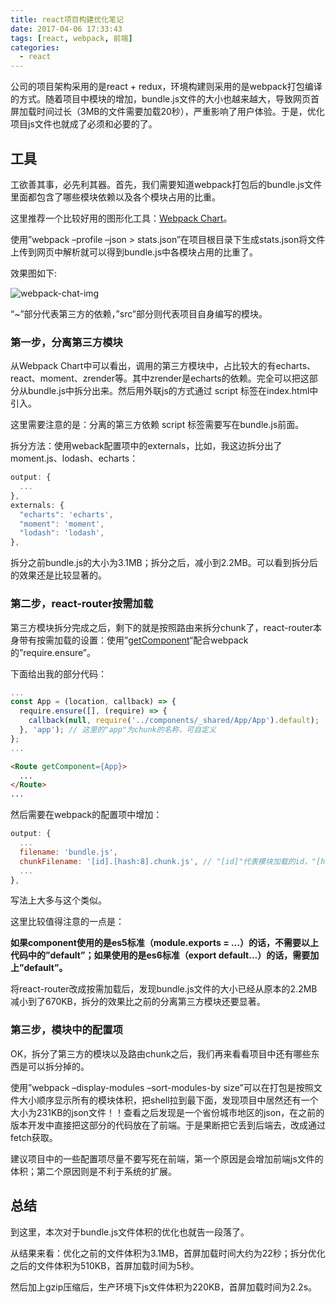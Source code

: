 ```yaml
---
title: react项目构建优化笔记
date: 2017-04-06 17:33:43
tags: [react, webpack, 前端]
categories: 
  - react
---
```


公司的项目架构采用的是react + redux，环境构建则采用的是webpack打包编译的方式。随着项目中模块的增加，bundle.js文件的大小也越来越大，导致网页首屏加载时间过长（3MB的文件需要加载20秒），严重影响了用户体验。于是，优化项目js文件也就成了必须和必要的了。

<!-- more -->

## 工具

工欲善其事，必先利其器。首先，我们需要知道webpack打包后的bundle.js文件里面都包含了哪些模块依赖以及各个模块占用的比重。

这里推荐一个比较好用的图形化工具：[Webpack Chart](http://alexkuz.github.io/webpack-chart/)。

使用”webpack –profile –json > stats.json”在项目根目录下生成stats.json将文件上传到网页中解析就可以得到bundle.js中各模块占用的比重了。

效果图如下:

![webpack-chat-img](http://web-site-files.ashshen.cc/blog/react-online-reader/webpack-chat.png)

“~”部分代表第三方的依赖，”src”部分则代表项目自身编写的模块。

### 第一步，分离第三方模块

从Webpack Chart中可以看出，调用的第三方模块中，占比较大的有echarts、react、moment、zrender等。其中zrender是echarts的依赖。完全可以把这部分从bundle.js中拆分出来。然后用外联js的方式通过 script 标签在index.html中引入。

这里需要注意的是：分离的第三方依赖 script 标签需要写在bundle.js前面。

拆分方法：使用weback配置项中的externals，比如，我这边拆分出了moment.js、lodash、echarts：

``` js
output: {
  ...
},
externals: {
  "echarts": 'echarts',
  "moment": 'moment',
  "lodash": 'lodash',
},
```
拆分之前bundle.js的大小为3.1MB；拆分之后，减小到2.2MB。可以看到拆分后的效果还是比较显著的。

### 第二步，react-router按需加载

第三方模块拆分完成之后，剩下的就是按照路由来拆分chunk了，react-router本身带有按需加载的设置：使用”[getComponent](https://react-guide.github.io/react-router-cn/docs/guides/advanced/DynamicRouting.html)“配合webpack的”require.ensure”。

下面给出我的部分代码：

``` js
...
const App = (location, callback) => {
  require.ensure([], (require) => {
    callback(null, require('../components/_shared/App/App').default);
  }, 'app'); // 这里的"app"为chunk的名称，可自定义
};
...
```
``` html
<Route getComponent={App}>
  ...
</Route>
...
```
然后需要在webpack的配置项中增加：
``` js
output: {
  ...
  filename: 'bundle.js',
  chunkFilename: '[id].[hash:8].chunk.js', // "[id]"代表模块加载的id，"[hash:8]"表示使用8位hash值，还可以使用"[name]"获取到chunk的名称
  ...
},
```
写法上大多与这个类似。

这里比较值得注意的一点是：

**如果component使用的是es5标准（module.exports = …）的话，不需要以上代码中的”default”；如果使用的是es6标准（export default…）的话，需要加上”default”。**

将react-router改成按需加载后，发现bundle.js文件的大小已经从原本的2.2MB减小到了670KB，拆分的效果比之前的分离第三方模块还要显著。

### 第三步，模块中的配置项

OK，拆分了第三方的模块以及路由chunk之后，我们再来看看项目中还有哪些东西是可以拆分掉的。

使用”webpack –display-modules –sort-modules-by size”可以在打包是按照文件大小顺序显示所有的模块体积，把shell拉到最下面，发现项目中居然还有一个大小为231KB的json文件！！查看之后发现是一个省份城市地区的json，在之前的版本开发中直接把这部分的代码放在了前端。于是果断把它丢到后端去，改成通过fetch获取。

建议项目中的一些配置项尽量不要写死在前端，第一个原因是会增加前端js文件的体积；第二个原因则是不利于系统的扩展。

## 总结

到这里，本次对于bundle.js文件体积的优化也就告一段落了。

从结果来看：优化之前的文件体积为3.1MB，首屏加载时间大约为22秒；拆分优化之后的文件体积为510KB，首屏加载时间为5秒。

然后加上gzip压缩后，生产环境下js文件体积为220KB，首屏加载时间为2.2s。

